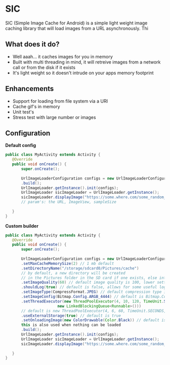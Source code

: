 SIC
===
SIC (Simple Image Cache for Android) is a simple light weight image caching library that will load images from a URL asynchronously. Thi

## What does it do?
* Well aaah... it caches images for you in memory
* Built with multi threading in mind, it will retreive images from a network call or from the disk if it exists
* It's light weight so it doesn't intrude on your apps memory footprint

## Enhancements
* Support for loading from file system via a URI
* Cache gif's in memory
* Unit test's
* Stress test with large number or images
 
## Configuration
 
 **Default config**
 
 ``` java
public class MyActivity extends Activity {
	@Override
	public void onCreate() {
		super.onCreate();
		
		UrlImageLoaderConfiguration configs = new UrlImageLoaderConfiguration.Builder(getApplicationContext())
		.build();
		UrlImageLoader.getInstance().init(configs);
		UrlImageLoader sicImageLoader = UrlImageLoader.getInstance();
		sicImageLoader.displayImage("https://some.where.com/some_random_image.jpg", someImageView, 4); 
		// param's: the URL, ImageView, sampleSize
		
	}
}
```

 **Custom builder**
 ``` java
public class MyActivity extends Activity {
	@Override
	public void onCreate() {
		super.onCreate();
		
		UrlImageLoaderConfiguration configs = new UrlImageLoaderConfiguration.Builder(getApplicationContext())
		.setMaxCacheMemorySize(2) // 1 mb default
		.setDirectoryName("/storage/sdcard0/Pictures/cache") 
		// by default, a new directory will be created 
		// in the Pictures folder in the SD card if one exists, else internal sotrage is used
		.setImageQuality(60) // default image quality is 100, lower settings are recomended for thumbnails
		.shouldLog(true) // default is false, allows for some useful logging
		.setImageType(CompressFormat.JPEG) // default compression type is JPEG
		.setImageConfig(Bitmap.Config.ARGB_4444) // default is Bitmap.Config.ARGB_8888
		.setThreadExecutor(new ThreadPoolExecutor(4, 10, 120, TimeUnit.SECONDS,
		                new LinkedBlockingQueue<Runnable>()))
		// default is new ThreadPoolExecutor(4, 6, 60, TimeUnit.SECONDS, new LinkedBlockingQueue<Runnable>())
		.useExternalStorage(true) // default is true
		.setOnloadingImage(new ColorDrawable(Color.Black)) // default is a black Drawable,
		this is also used when nothing can be loaded
		.build(); 
		UrlImageLoader.getInstance().init(configs);
		UrlImageLoader sicImageLoader = UrlImageLoader.getInstance();
		sicImageLoader.displayImage("https://some.where.com/some_random_image.jpg", someImageView, 4);
		
	}
}
```
